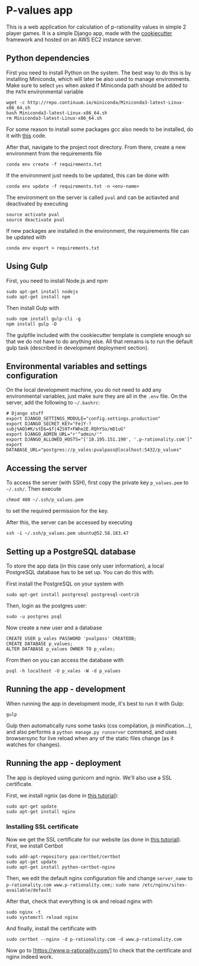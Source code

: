 # P-values app

This is a web application for calculation of p-rationality values in simple 2 player games. It is a simple Django app, made with the [cookiecutter](https://github.com/pydanny/cookiecutter-django) framework and hosted on an AWS EC2 instance server.

## Python dependencies

First you need to install Python on the system. The best way to do this is by installing Miniconda, which will later be also used to manage environments. Make sure to select `yes` when asked if Miniconda path should be added to the `PATH` environmental variable

```
wget -c http://repo.continuum.io/miniconda/Miniconda3-latest-Linux-x86_64.sh
bash Miniconda3-latest-Linux-x86_64.sh
rm Miniconda3-latest-Linux-x86_64.sh
```

For some reason to install some packages gcc also needs to be installed, do it with [this](https://gist.github.com/application2000/73fd6f4bf1be6600a2cf9f56315a2d91#gistcomment-2119543) code.

After that, navigate to the project root directory. From there, create a new environment from the requirements file
```
conda env create -f requirements.txt
```
If the environment just needs to be updated, this can be done with
```
conda env update -f requirements.txt -n <env-name>
```

The environment on the server is called `pval` and can be actiavted and deactivated by executing
```
source activate pval
source deactivate pval
```

If new packages are installed in the environment, the requirements file can be updated with
```
conda env export > requirements.txt
```

## Using Gulp

First, you need to install Node.js and npm
```
sudo apt-get install nodejs
sudo apt-get install npm
```

Then install Gulp with
```
sudo npm install gulp-cli -g
npm install gulp -D
```

The gulpfile included with the cookiecutter template is complete enough so that we do not have to do anything else. All that remains is to run the default gulp task (described in development deployment section).

## Environmental variables and settings configuration
On the local development machine, you do not need to add any environmental variables, just make sure they are all in the `.env` file. On the server, add the following to `~/.bashrc`:
```
# Django stuff
export DJANGO_SETTINGS_MODULE="config.settings.production"
export DJANGO_SECRET_KEY="Fe]Y-?subj%AO}#K/stD$=$f|42S9T+FWhe2E.RQhYSo/mD1uG"
export DJANGO_ADMIN_URL="r'^admin/'"
export DJANGO_ALLOWED_HOSTS="['18.195.151.190', '.p-rationality.com']"
export DATABASE_URL="postgres://p_vales:pvalpass@localhost:5432/p_values"
```

## Accessing the server

To access the server (with SSH), first copy the private key `p_values.pem` to `~/.ssh/`. Then execute
```
chmod 400 ~/.ssh/p_values.pem
```
to set the required permission for the key.

After this, the server can be accessed by executing
```
ssh -i ~/.ssh/p_values.pem ubuntu@52.58.183.47
```

## Setting up a PostgreSQL database
To store the app data (in this case only user information), a local PostgreSQL database has to be set up. You can do this with.

First install the PostgreSQL on your system with
```
sudo apt-get install postgresql postgresql-contrib
```

Then, login as the postgres user:
```
sudo -u postgres psql
```

Now create a new user and a database
```
CREATE USER p_vales PASSWORD 'pvalpass' CREATEDB;
CREATE DATABASE p_values;
ALTER DATABASE p_values OWNER TO p_vales;
```

From then on you can access the database with
```
psql -h localhost -U p_vales -W -d p_values
```

## Running the app - development
When running the app in development mode, it's best to run it with Gulp:
```
gulp
```

Gulp then automatically runs some tasks (css compilation, js minification...), and also performs a `python manage.py runserver` command, and uses browsersync for live reload when any of the static files change (as it watches for changes).

## Running the app - deployment
The app is deployed using gunicorn and ngnix. We'll also use a SSL certificate.

First, we install ngnix (as done in [this tutorial](https://www.digitalocean.com/community/tutorials/how-to-install-nginx-on-ubuntu-16-04)):
```
sudo apt-get update
sudo apt-get install nginx
```

### Installing SSL certificate
Now we get the SSL certificate for our website (as done in [this tutorial](https://www.digitalocean.com/community/tutorials/how-to-secure-nginx-with-let-s-encrypt-on-ubuntu-16-04)). First, we install Certbot

```
sudo add-apt-repository ppa:certbot/certbot
sudo apt-get update
sudo apt-get install python-certbot-nginx
```

Then, we edit the default nginx configuration file and change `server_name` to `p-rationality.com www.p-rationality.com;`:
`sudo nano /etc/nginx/sites-available/default`

After that, check that everything is ok and reload nginx with
```
sudo nginx -t
sudo systemctl reload nginx
```

And finally, install the certificate with
```
sudo certbot --nginx -d p-rationality.com -d www.p-rationality.com
```

Now go to [https://www.p-rationality.com/] to check that the certificate and nginx indeed work.
